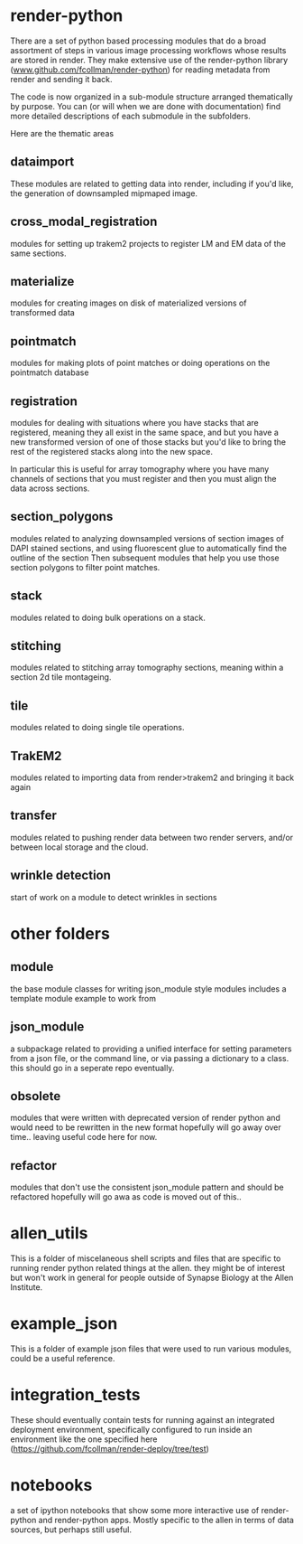 # render-python
There are a set of python based processing modules that do a broad assortment of steps in various image processing workflows whose results are stored in render.  They make extensive use of the render-python library (www.github.com/fcollman/render-python) for reading metadata from render and sending it back.

The code is now organized in a sub-module structure arranged thematically by purpose.  You can (or will when we are done with documentation) find more detailed descriptions of each submodule in the subfolders. 

Here are the thematic areas

## dataimport
These modules are related to getting data into render, including if you'd like, the generation of downsampled mipmaped image.

## cross_modal_registration
modules for setting up trakem2 projects to register LM and EM data of the same sections.

## materialize
modules for creating images on disk of materialized versions of transformed data

## pointmatch
modules for making plots of point matches or doing operations on the pointmatch database

## registration
modules for dealing with situations where you have stacks that are registered,
meaning they all exist in the same space, and but you have a new transformed version of one of those stacks
but you'd like to bring the rest of the registered stacks along into the new space.

In particular this is useful for array tomography where you have many channels of sections that you must register
and then you must align the data across sections.

## section_polygons
modules related to analyzing downsampled versions of section images of DAPI
stained sections, and using fluorescent glue to automatically find the outline of the section
Then subsequent modules that help you use those section polygons to filter point matches.

## stack
modules related to doing bulk operations on a stack.

## stitching
modules related to stitching array tomography sections, meaning within a section 2d tile montageing.

## tile
modules related to doing single tile operations.

## TrakEM2
modules related to importing data from render>trakem2 and bringing it back again

## transfer
modules related to pushing render data between two render servers,
and/or between local storage and the cloud.

## wrinkle detection
start of work on a module to detect wrinkles in sections

# other folders

## module
the base module classes for writing json_module style modules
includes a template module example to work from

## json_module
a subpackage related to providing a unified interface for setting parameters from a json file, or the command line, or via passing a dictionary to a class. this should go in a seperate repo eventually.

## obsolete
modules that were written with deprecated version of render python and would need to be rewritten in the new format
hopefully will go away over time.. leaving useful code here for now.

## refactor
modules that don't use the consistent json_module pattern and should be refactored
hopefully will go awa as code is moved out of this..

# allen_utils
This is a folder of miscelaneous shell scripts and files that are specific to running render python related things at the allen.  they might be of interest but won't work in general for people outside of Synapse Biology at the Allen Institute.

# example_json
This is a folder of example json files that were used to run various modules, could be a useful reference.

# integration_tests
These should eventually contain tests for running against an integrated deployment environment, specifically configured to run inside an environment like the one specified here (https://github.com/fcollman/render-deploy/tree/test)

# notebooks
a set of ipython notebooks that show some more interactive use of render-python and render-python apps.  Mostly specific to the allen in terms of data sources, but perhaps still useful.
